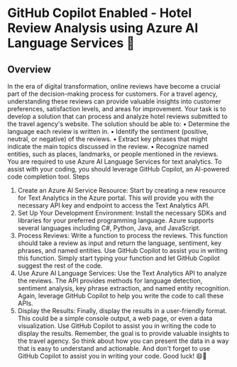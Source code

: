 # GitHub Copilot Enabled - Hotel Review Analysis using Azure AI Language Services 🏨
## Overview
In the era of digital transformation, online reviews have become a crucial part of the decision-making process for customers. For a travel agency, understanding these reviews can provide valuable insights into customer preferences, satisfaction levels, and areas for improvement.
Your task is to develop a solution that can process and analyze hotel reviews submitted to the travel agency's website. The solution should be able to:
•	Determine the language each review is written in.
•	Identify the sentiment (positive, neutral, or negative) of the reviews.
•	Extract key phrases that might indicate the main topics discussed in the review.
•	Recognize named entities, such as places, landmarks, or people mentioned in the reviews.
You are required to use Azure AI Language Services for text analytics. To assist with your coding, you should leverage GitHub Copilot, an AI-powered code completion tool.
Steps
1.	Create an Azure AI Service Resource: Start by creating a new resource for Text Analytics in the Azure portal. This will provide you with the necessary API key and endpoint to access the Text Analytics API.
2.	Set Up Your Development Environment: Install the necessary SDKs and libraries for your preferred programming language. Azure supports several languages including C#, Python, Java, and JavaScript.
3.	Process Reviews: Write a function to process the reviews. This function should take a review as input and return the language, sentiment, key phrases, and named entities. Use GitHub Copilot to assist you in writing this function. Simply start typing your function and let GitHub Copilot suggest the rest of the code.
4.	Use Azure AI Language Services: Use the Text Analytics API to analyze the reviews. The API provides methods for language detection, sentiment analysis, key phrase extraction, and named entity recognition. Again, leverage GitHub Copilot to help you write the code to call these APIs.
5.	Display the Results: Finally, display the results in a user-friendly format. This could be a simple console output, a web page, or even a data visualization. Use GitHub Copilot to assist you in writing the code to display the results.
Remember, the goal is to provide valuable insights to the travel agency. So think about how you can present the data in a way that is easy to understand and actionable. And don't forget to use GitHub Copilot to assist you in writing your code.
Good luck! 😄🚀


